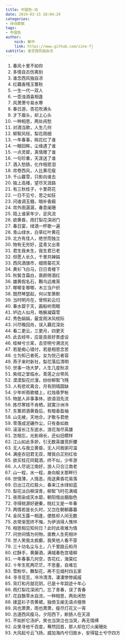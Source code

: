 ```yaml
---
title: 中国色-词
date: 2019-03-15 18:04:29
categories: 
- 诗词歌赋
tags:
- 中国色
author:
    nick: 敏中
    link: https://www.github.com/zine-fj
subtitle: 谁念西风独自凉
---
```


1. 春风十里不如你
2. 多情自古伤离别
3. 谁念西风独自凉
4. 红藕香残玉簟秋
5. 一生一代一双人
6. 一壶浊酒喜相逢
7. 风萧萧兮易水寒
8. 春日游，杏花吹满头
9. 才下眉头，却上心头
10.	一种相思，两处闲愁
11.	对酒当歌，人生几何
12.	柳絮风轻，梨花雨细
13.	一年春事，桃花红了谁
14.	一眼回眸，尘缘遇了谁
15.	一点灵犀，真情赠了谁
16.	一句珍重，天涯送了谁
17.	酒入愁肠，化作相思泪
18.	帘卷西风，人比黄花瘦
19.	千山暮雪，只影向谁去
20.	独上高楼，望尽天涯路
21.	有三秋桂子，十里荷花
22.	一日不见兮，思之如狂
23.	问谁调玉髓，暗补香瘢
24.	帘外雨潺潺，春意阑珊
25.	陌上谁家年少，足风流
26.	欲黄昏，雨打梨花深闭门
27.	春日宴，绿酒一杯歌一遍
28.	青山绿水，白草红叶黄花
29.	北方有佳人，绝世而独立
30.	物有无穷好，蓝青又出青
31.	君生我未生，我生君已老
32.	但愿人长久，千里共婵娟
33.	西风酒旗市，细雨菊花天
34.	黄衫飞白马，日日青楼下
35.	秋鬓含霜白，衰颜倚酒红
36.	雄黄假名石，鷣鸟远难笼
37.	唧唧复唧唧，木兰当户织
38.	既然琴瑟起，何以笙箫默
39.	当时明月在，曾照彩云归
40.	春水碧于天，画船听雨眠
41.	垆边人似月，皓腕凝霜雪
42.	秀色娟娟，最宜雨沐风梳际
43.	兴尽晚回舟，误入藕花深处
44.	看二更云，三更月，四更天
45.	此去经年，应是良辰好景虚设
46.	桂棹兮兰桨，击空明兮溯流光
47.	若是痴心错付，若是相思念苦
48.	士为知己者死，女为悦己者容
49.	燕子来时新社，梨花落后清明
50.	世事一场大梦，人生几度秋凉
51.	紫绀之堂临水，青莲之台带风
52.	漠漠梨花烂漫，纷纷柳絮飞残
53.	人有悲欢离合，月有阴晴圆缺
54.	少年听雨歌楼上，红烛昏罗帐
55.	物是人非事事休，欲语泪先流
56.	拣尽寒枝不肯栖，寂寞沙洲冷
57.	东篱把酒黄昏后，有暗香盈袖
58.	山无棱，天地合，才敢与君绝
59.	零落成泥碾作尘，只有香如故
60.	滚滚长江东逝水，浪花淘尽英雄
61.	怎相忘，光影绵长，还似旧模样
62.	江山如此多娇，引无数英雄竞折腰
63.	无人与我立黄昏，无人问我粥可温
64.	满座衣冠君无双，赠我白芷别红妆
65.	欲买桂花同载酒，终不似，少年游
66.	人人尽说江南好，游人只合江南老
67.	山一程，水一程，身向榆关那畔行
68.	世情薄，人情恶，雨送黄昏花易落
69.	日出江花红胜火，春来江水绿如蓝
70.	梨花淡白柳深青，柳絮飞时花满城
71.	夜雨染成天水碧，朝阳借出胭脂色
72.	寻得桃源好避秦，桃红又是一年春
73.	两情若是长久时，又岂在朝朝暮暮
74.	金风玉露一相逢，便胜却人间无数
75.	衣带渐宽终不悔，为伊消得人憔悴
76.	相思相见知何日？此时此夜难为情
77.	问世间情为何物，直教人生死相许
78.	世人笑我太疯癫，我笑他人看不穿
79.	三十功名尘与土，八千里路云和月
80.	红酥手，黄藤酒，满城春色宫墙柳
81.	一年春事几何空，杏花红，海棠红
82.	十年生死两茫茫，不思量，自难忘
83.	雪粉华，舞梨花，再不见烟村四五家
84.	寻寻觅觅，冷冷清清，凄凄惨惨戚戚
85.	背灯和月就花阴，已是十年踪迹十年心
86.	雨打梨花深闭门，忘了青春，误了青春
87.	花自飘零水自流，一种相思，两处闲愁
88.	揉蓝衫子杏黄裙，独倚玉阑无语点檀唇
89.	风也萧萧，雨也萧萧，瘦尽灯花又一宵
90.	古道西风瘦马，夕阳西下，断肠人在天涯
91.	不如折它汤炉，笑也当哭泣也当哭，再无情缚
92.	众里寻他千百度，蓦然回首，那人却在灯火阑珊处
93.	大风起兮云飞扬，威加海内兮归故乡，安得猛士兮守四方


